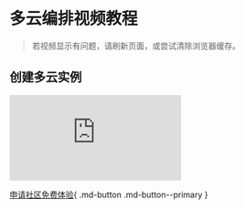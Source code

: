 # 多云编排视频教程

> 若视频显示有问题，请刷新页面，或尝试清除浏览器缓存。

## 创建多云实例

<div class="responsive-video-container">
<iframe src="https://harbor-test2.cn-sh2.ufileos.com/docs/videos/kairship-instance.mp4" scrolling="no" border="0" frameborder="no" framespacing="0" allowfullscreen="true"> </iframe>
</div>

[申请社区免费体验](../dce/license0.md){ .md-button .md-button--primary }
